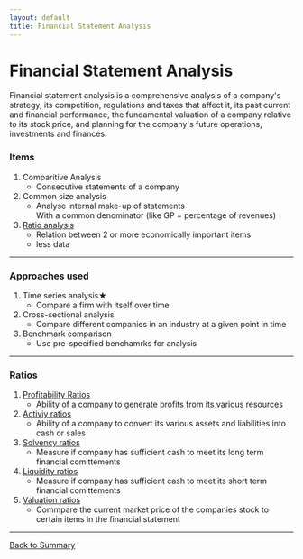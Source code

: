 ```yaml
---
layout: default
title: Financial Statement Analysis
---
```


<h1>Financial Statement Analysis</h1>
 Financial statement analysis is a comprehensive analysis of a company's strategy, its competition, regulations and taxes that affect it, its past current and financial performance, the fundamental valuation of a company relative to its stock price, and planning for the company's future operations, investments and finances.

### Items
1. Comparitive Analysis  
    -   Consecutive statements of a company  
2. Common size analysis  
    - Analyse internal make-up of statements  
    With a common denominator (like GP = percentage of revenues)  
3. [Ratio analysis](#user-content-ratios)  
    - Relation between 2 or more economically important items 
    - less data

---

### Approaches used
1. Time series analysis★  
    - Compare a firm with itself over time  
2.  Cross-sectional analysis  
    - Compare different companies in an industry at a given point in time  
3. Benchmark comparison  
    - Use pre-specified benchamrks for analysis  

---

### <a name="ratios">Ratios</a>  
1. [Profitability Ratios](profitability-ratios)  
    - Ability of a company to generate profits from its various resources  
2. [Activiy ratios](activity-ratios)  
    - Ability of a company to convert its various assets and liabilities into cash or sales  
3. [Solvency ratios](solvency-ratios) 
    - Measure if company has sufficient cash to meet its long term financial comittements   
4. [Liquidity ratios](liquidity-ratios) 
    - Measure if company has sufficient cash to meet its short term financial comittements  
5. [Valuation ratios](valuation-ratios)   
    - Commpare the current market price of the companies stock to certain items in the financial statement  

---

<a href="/" name="#user-content-ratios">Back to Summary</a>

